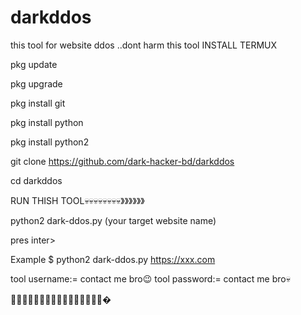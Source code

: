 # darkddos
this tool for website ddos ..dont harm this tool
INSTALL TERMUX

pkg update

pkg upgrade

pkg install git

pkg install python

pkg install python2

git clone https://github.com/dark-hacker-bd/darkddos

cd darkddos

RUN THISH TOOL💀💀💀💀💀💀💀💀》》》》》》

python2 dark-ddos.py (your target website name)

pres inter>


Example $      python2 dark-ddos.py https://xxx.com

tool username:= contact me bro😉
tool password:= contact me bro💀

💖💙💖💚💖💙💖💙💖💙💖💙💖💙💖💙�
